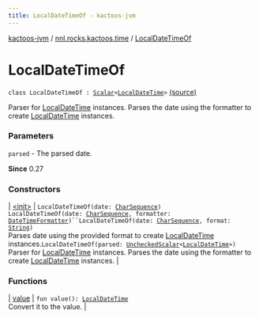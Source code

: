 ```yaml
---
title: LocalDateTimeOf - kactoos-jvm
---
```


[kactoos-jvm](../../index.html) / [nnl.rocks.kactoos.time](../index.html) / [LocalDateTimeOf](./index.html)

# LocalDateTimeOf

`class LocalDateTimeOf : `[`Scalar`](../../nnl.rocks.kactoos/-scalar/index.html)`<`[`LocalDateTime`](http://docs.oracle.com/javase/8/docs/api/java/time/LocalDateTime.html)`>` [(source)](https://github.com/neonailol/kactoos/blob/master/kactoos-jvm/src/main/kotlin/nnl/rocks/kactoos/time/LocalDateTimeOf.kt#L17)

Parser for [LocalDateTime](http://docs.oracle.com/javase/8/docs/api/java/time/LocalDateTime.html) instances.
Parses the date using the formatter to create
[LocalDateTime](http://docs.oracle.com/javase/8/docs/api/java/time/LocalDateTime.html) instances.

### Parameters

`parsed` - The parsed date.

**Since**
0.27

### Constructors

| [&lt;init&gt;](-init-.html) | `LocalDateTimeOf(date: `[`CharSequence`](https://kotlinlang.org/api/latest/jvm/stdlib/kotlin/-char-sequence/index.html)`)`<br>`LocalDateTimeOf(date: `[`CharSequence`](https://kotlinlang.org/api/latest/jvm/stdlib/kotlin/-char-sequence/index.html)`, formatter: `[`DateTimeFormatter`](http://docs.oracle.com/javase/8/docs/api/java/time/format/DateTimeFormatter.html)`)``LocalDateTimeOf(date: `[`CharSequence`](https://kotlinlang.org/api/latest/jvm/stdlib/kotlin/-char-sequence/index.html)`, format: `[`String`](https://kotlinlang.org/api/latest/jvm/stdlib/kotlin/-string/index.html)`)`<br>Parses date using the provided format to create [LocalDateTime](http://docs.oracle.com/javase/8/docs/api/java/time/LocalDateTime.html) instances.`LocalDateTimeOf(parsed: `[`UncheckedScalar`](../../nnl.rocks.kactoos.scalar/-unchecked-scalar/index.html)`<`[`LocalDateTime`](http://docs.oracle.com/javase/8/docs/api/java/time/LocalDateTime.html)`>)`<br>Parser for [LocalDateTime](http://docs.oracle.com/javase/8/docs/api/java/time/LocalDateTime.html) instances. Parses the date using the formatter to create [LocalDateTime](http://docs.oracle.com/javase/8/docs/api/java/time/LocalDateTime.html) instances. |

### Functions

| [value](value.html) | `fun value(): `[`LocalDateTime`](http://docs.oracle.com/javase/8/docs/api/java/time/LocalDateTime.html)<br>Convert it to the value. |

